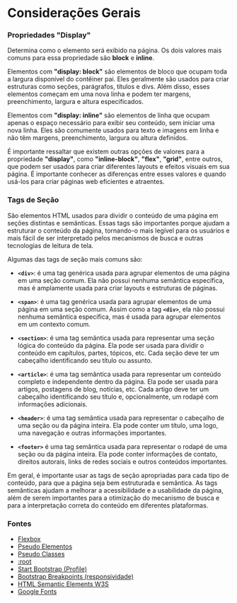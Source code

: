 # Considerações Gerais

### Propriedades "Display"

Determina como o elemento será exibido na página. Os dois valores mais comuns para essa propriedade são **block** e **inline**.

Elementos com **"display: block"** são elementos de bloco que ocupam toda a largura disponível do contêiner pai. Eles geralmente são usados para criar estruturas como seções, parágrafos, títulos e divs. Além disso, esses elementos começam em uma nova linha e podem ter margens, preenchimento, largura e altura especificados.

Elementos com **"display: inline"** são elementos de linha que ocupam apenas o espaço necessário para exibir seu conteúdo, sem iniciar uma nova linha. Eles são comumente usados para texto e imagens em linha e não têm margens, preenchimento, largura ou altura definidos.

É importante ressaltar que existem outras opções de valores para a propriedade **"display"**, como **"inline-block"**, **"flex"**, **"grid"**, entre outros, que podem ser usados para criar diferentes layouts e efeitos visuais em sua página. É importante conhecer as diferenças entre esses valores e quando usá-los para criar páginas web eficientes e atraentes.

### Tags de Seção

São elementos HTML usados para dividir o conteúdo de uma página em seções distintas e semânticas. Essas tags são importantes porque ajudam a estruturar o conteúdo da página, tornando-o mais legível para os usuários e mais fácil de ser interpretado pelos mecanismos de busca e outras tecnologias de leitura de tela.

Algumas das tags de seção mais comuns são:

- **`<div>`**: é uma tag genérica usada para agrupar elementos de uma página em uma seção comum. Ela não possui nenhuma semântica específica, mas é amplamente usada para criar layouts e estruturas de páginas.

- **`<span>`**: é uma tag genérica usada para agrupar elementos de uma página em uma seção comum. Assim como a tag **`<div>`**, ela não possui nenhuma semântica específica, mas é usada para agrupar elementos em um contexto comum.

- **`<section>`**: é uma tag semântica usada para representar uma seção lógica do conteúdo da página. Ela pode ser usada para dividir o conteúdo em capítulos, partes, tópicos, etc. Cada seção deve ter um cabeçalho identificando seu título ou assunto.

- **`<article>`**: é uma tag semântica usada para representar um conteúdo completo e independente dentro da página. Ela pode ser usada para artigos, postagens de blog, notícias, etc. Cada artigo deve ter um cabeçalho identificando seu título e, opcionalmente, um rodapé com informações adicionais.

- **`<header>`**: é uma tag semântica usada para representar o cabeçalho de uma seção ou da página inteira. Ela pode conter um título, uma logo, uma navegação e outras informações importantes.

- **`<footer>`** é uma tag semântica usada para representar o rodapé de uma seção ou da página inteira. Ela pode conter informações de contato, direitos autorais, links de redes sociais e outros conteúdos importantes.

Em geral, é importante usar as tags de seção apropriadas para cada tipo de conteúdo, para que a página seja bem estruturada e semântica. As tags semânticas ajudam a melhorar a acessibilidade e a usabilidade da página, além de serem importantes para a otimização do mecanismo de busca e para a interpretação correta do conteúdo em diferentes plataformas.



### Fontes

- [Flexbox](https://css-tricks.com/snippets/css/a-guide-to-flexbox/ "Flexbox")
- [Pseudo Elementos](https://developer.mozilla.org/pt-BR/docs/Web/CSS/Pseudo-elements "Pseudo Elementos")
- [Pseudo Classes](https://developer.mozilla.org/pt-BR/docs/Web/CSS/Pseudo-classes "Pseudo Classes")
- [:root](https://developer.mozilla.org/pt-BR/docs/Web/CSS/:root ":root")
- [Start Bootstrap (Profile)](https://startbootstrap.github.io/startbootstrap-freelancer "Start Bootstrap (Profile)")
- [Bootstrap Breakpoints (responsividade)](https://getbootstrap.com/docs/5.0/layout/breakpoints/ "Bootstrap Breakpoints (responsividade)")
- [HTML Semantic Elements W3S](https://www.w3schools.com/html/html5_semantic_elements.asp "HTML Semantic Elements W3S")
- [Google Fonts](https://fonts.google.com/ "Google Fonts")